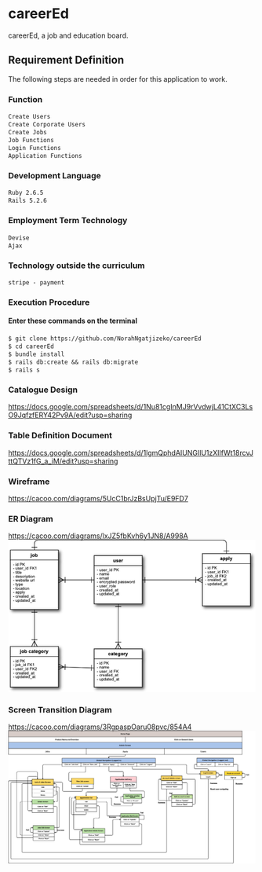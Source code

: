 # careerEd

careerEd, a job and education board.

## Requirement Definition

The following steps are needed in order for this application to work.

### Function

```
Create Users
Create Corporate Users
Create Jobs
Job Functions
Login Functions
Application Functions
```

### Development Language

```
Ruby 2.6.5
Rails 5.2.6
```

### Employment Term Technology

```
Devise
Ajax
```

### Technology outside the curriculum

```
stripe - payment
```

### Execution Procedure

#### Enter these commands on the terminal

```
$ git clone https://github.com/NorahNgatjizeko/careerEd
$ cd careerEd
$ bundle install
$ rails db:create && rails db:migrate
$ rails s
```

### Catalogue Design
https://docs.google.com/spreadsheets/d/1Nu81cgInMJ9rVvdwjL41CtXC3LsO9JqfzfERY42Pv9A/edit?usp=sharing

### Table Definition Document
https://docs.google.com/spreadsheets/d/1lgmQphdAIUNGIlU1zXlIfWt18rcvJttQTVz1fG_a_iM/edit?usp=sharing

### Wireframe
https://cacoo.com/diagrams/5UcC1brJzBsUpjTu/E9FD7

### ER Diagram
https://cacoo.com/diagrams/lxJZ5fbKvh6y1JN8/A998A
<img src="doc/ER1.png" alt="ER1" width='650px'>

### Screen Transition Diagram
https://cacoo.com/diagrams/3RgpaspOaru08pvc/854A4
<img src="doc/Screentransition.png" alt="Screentransition" width='650px'>
